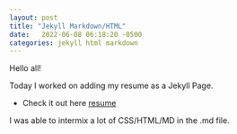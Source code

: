 ```yaml
---
layout: post
title: "Jekyll Markdown/HTML"
date:   2022-06-08 06:18:20 -0500
categories: jekyll html markdown
---
```


Hello all!

Today I worked on adding my resume as a Jekyll Page.
- Check it out here [resume](../pages/resume.md)

I was able to intermix a lot of CSS/HTML/MD in the .md file.